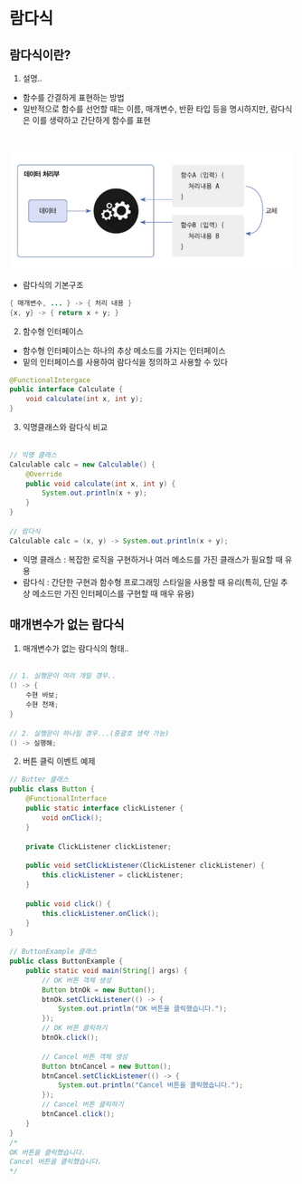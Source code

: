 # 람다식

## 람다식이란?

1. 설명..

- 함수를 간결하게 표현하는 방법
- 일반적으로 함수를 선언할 때는 이름, 매개변수, 반환 타입 등을 명시하지만, 람다식은 이를 생략하고 간단하게 함수를 표현
<br>

![alt text](image.png)

- 람다식의 기본구조
``` java
{ 매개변수, ... } -> { 처리 내용 }
{x, y} -> { return x + y; }
```

2. 함수형 인터페이스

- 함수형 인터페이스는 하나의 추상 메소드를 가지는 인터페이스
- 밑의 인터페이스를 사용하여 람다식을 정의하고 사용할 수 있다

``` java
@FunctionalIntergace
public interface Calculate {
    void calculate(int x, int y); 
}
```

3. 익명클래스와 람다식 비교

``` java

// 익명 클래스
Calculable calc = new Calculable() {
    @Override
    public void calculate(int x, int y) {
        System.out.println(x + y);       
    }
}

// 람다식
Calculable calc = (x, y) -> System.out.println(x + y);
```

- 익명 클래스 : 복잡한 로직을 구현하거나 여러 메소드를 가진 클래스가 필요할 때 유용
- 람다식 : 간단한 구현과 함수형 프로그래밍 스타일을 사용할 때 유리(특히, 단일 추상 메소드만 가진 인터페이스를 구현할 때 매우 유용)


## 매개변수가 없는 람다식

1. 매개변수가 없는 람다식의 형태..

``` java

// 1. 실행문이 여러 개일 경우..
() -> {
    수현 바보;
    수현 천재;
}

// 2. 실행문이 하나일 경우...(중괄호 생략 가능)
() -> 실행해; 
```

2. 버튼 클릭 이벤트 예제

``` java
// Butter 클래스
public class Button {
    @FunctionalInterface 
    public static interface clickListener {
        void onClick();
    }

    private ClickListener clickListener;

    public void setClickListener(ClickListener clickListener) {
        this.clickListener = clickListener;
    }

    public void click() {
        this.clickListener.onClick();
    }
}

// ButtonExample 클래스
public class ButtonExample {
    public static void main(String[] args) {
        // OK 버튼 객체 생성
        Button btnOk = new Button();
        btnOk.setClickListener(() -> {
            System.out.println("OK 버튼을 클릭했습니다.");
        });
        // OK 버튼 클릭하기
        btnOk.click();

        // Cancel 버튼 객체 생성
        Button btnCancel = new Button();
        btnCancel.setClickListener(() -> {
            System.out.println("Cancel 버튼을 클릭했습니다.");
        });
        // Cancel 버튼 클릭하기
        btnCancel.click();
    }
}
/*
OK 버튼을 클릭했습니다.
Cancel 버튼을 클릭했습니다.
*/
```